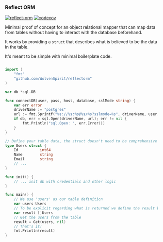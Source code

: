 ### Reflect ORM 

[![reflect-orm](https://github.com/WolvenSpirit/reflect-orm/actions/workflows/go.yml/badge.svg)](https://github.com/WolvenSpirit/reflect-orm/actions/workflows/go.yml)
[![codecov](https://codecov.io/gh/WolvenSpirit/reflect-orm/branch/main/graph/badge.svg?token=jRo6ihbSNu)](https://codecov.io/gh/WolvenSpirit/reflect-orm)

Minimal proof of concept for an object relational mapper that can map data from tables without having to interact with the database beforehand.

It works by providing a `struct` that describes what is believed to be the data in the table.

It's meant to be simple with minimal boilerplate code.


```go

import (
    "fmt"
    "github.com/WolvenSpirit/reflectorm"
)

var db *sql.DB

func connectDB(user, pass, host, database, sslMode string) {
	var err error
	driverName := "postgres"
	url := fmt.Sprintf("%s://%s:%s@%s/%s?sslmode=%s", driverName, user, pass, host, database, sslMode)
	if db, err = sql.Open(driverName, url); err != nil {
		fmt.Println("sql.Open: ", err.Error())
	}
}

// Define your table data, the struct doesn't need to be comprehensive
type Users struct {
    Id          int64
    Name        string
    Email       string
    // ...
}

func init() {
    // ... init db with credentials and other logic
}

func main() {
    // We use 'users' as our table definition
    var users Users
    // To be explicit regarding what is returned we define the result beforehand
    var result []Users
    // Get the users from the table
    result = Get(users, nil)
    // That's it!
    fmt.Println(result)
}

```

